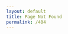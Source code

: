 ```yaml
---
layout: default
title: Page Not Found
permalink: /404
---
```


<html>
<head>
    <meta charset="utf-8">
    <title>Roberto Reale</title>
</head>
<body>
<script>
    var lang = navigator.language || navigator.userLanguage;
    if (lang.indexOf('es') == 0)
        window.location = '/es/404';
    else if (lang.indexOf('fr') == 0)
        window.location = '/fr/404';
    else if (lang.indexOf('it') == 0)
        window.location = '/it/404';
    else if (lang.indexOf('pl') == 0)
        window.location = '/pl/404';
    else
        window.location = '/en/404';
</script>
</body>
</html>
